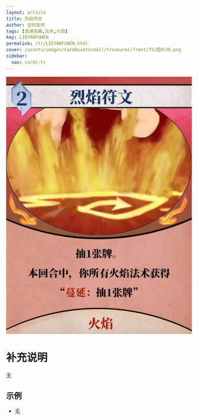 ```yaml
---
layout: article
title: 烈焰符文
author: 逆时巫师
tags: [普通宝藏,法术,火焰]
key: LIEYANFUWEN
permalink: /tr/LIEYANFUWEN.html
cover: /assets/images/CardAssetssmall/treasures/front/75/图片39.png
sidebar:
  nav: cards-tr
---
```

![](/assets/images/CardAssets/treasures/front/75/图片39.png)

# 补充说明
无


## 示例
* 无